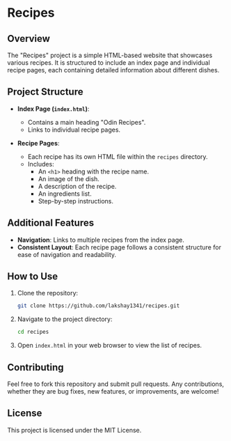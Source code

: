 # Recipes

## Overview
The "Recipes" project is a simple HTML-based website that showcases various recipes. It is structured to include an index page and individual recipe pages, each containing detailed information about different dishes.

## Project Structure
- **Index Page (`index.html`)**:
  - Contains a main heading "Odin Recipes".
  - Links to individual recipe pages.

- **Recipe Pages**:
  - Each recipe has its own HTML file within the `recipes` directory.
  - Includes:
    - An `<h1>` heading with the recipe name.
    - An image of the dish.
    - A description of the recipe.
    - An ingredients list.
    - Step-by-step instructions.



## Additional Features
- **Navigation**: Links to multiple recipes from the index page.
- **Consistent Layout**: Each recipe page follows a consistent structure for ease of navigation and readability.

## How to Use
1. Clone the repository:
   ```bash
   git clone https://github.com/lakshay1341/recipes.git
   ```
2. Navigate to the project directory:
   ```bash
   cd recipes
   ```
3. Open `index.html` in your web browser to view the list of recipes.

## Contributing
Feel free to fork this repository and submit pull requests. Any contributions, whether they are bug fixes, new features, or improvements, are welcome!

## License
This project is licensed under the MIT License.

